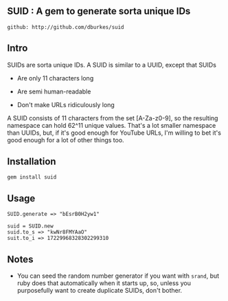 ## SUID : A gem to generate sorta unique IDs

    github: http://github.com/dburkes/suid
  
## Intro

SUIDs are sorta unique IDs. A SUID is similar to a UUID, except that SUIDs

* Are only 11 characters long

* Are semi human-readable

* Don't make URLs ridiculously long

A SUID consists of 11 characters from the set [A-Za-z0-9], so the resulting namespace can hold 62^11 unique values.  That's a lot smaller
namespace than UUIDs, but, if it's good enough for YouTube URLs, I'm willing to bet it's good enough for a lot of other things too.

## Installation

    gem install suid
    
## Usage

    SUID.generate => "bEsrB0H2yw1"
    
    suid = SUID.new
    suid.to_s => "kwNr8FMYAaO"
    suit.to_i => 17229968328302299310
    
## Notes

* You can seed the random number generator if you want with `srand`, but ruby does that automatically when it starts up, so, unless
you purposefully want to create duplicate SUIDs, don't bother.
